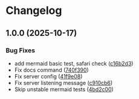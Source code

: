 # Changelog

## 1.0.0 (2025-10-17)


### Bug Fixes

* add mermaid basic test, safari check ([c16b2d3](https://github.com/diplodoc-platform/testpack/commit/c16b2d3a7e3ae63e8fb2983fb45df5413192e14c))
* Fix docs command ([740f390](https://github.com/diplodoc-platform/testpack/commit/740f3908bf9041b6ceba578644159a29502610cf))
* Fix server config ([41f9e08](https://github.com/diplodoc-platform/testpack/commit/41f9e08176c16c06acee0a89e8a071741db39f56))
* Fix server listening message ([c910cb6](https://github.com/diplodoc-platform/testpack/commit/c910cb62a5eb2cbc872ccdea7d700a5375d800e1))
* Skip unstable mermaid tests ([4bd2c00](https://github.com/diplodoc-platform/testpack/commit/4bd2c000b7005feb4a955d75caf2217713a2f479))
